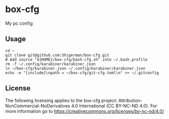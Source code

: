 # box-cfg
My pc config

## Usage

```
cd ~
git clone git@github.com:Shigerman/box-cfg.git
# Add source "${HOME}/box-cfg/bash-cfg.sh" into ~/.bash_profile
rm -f ~/.config/karabiner/karabiner.json
ln ~/box-cfg/karabiner.json ~/.config/karabiner/karabiner.json
echo -e "[include]\npath = ~/box-cfg/git-cfg.toml\n" >> ~/.gitconfig
```

## License

The following licensing applies to the box-cfg project: Attribution-NonCommercial-NoDerivatives 4.0 International (CC BY-NC-ND 4.0). For more information go to https://creativecommons.org/licenses/by-nc-nd/4.0/
